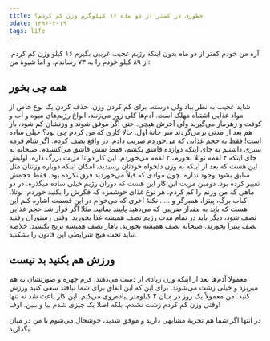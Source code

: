 ```yaml
---
title: چطوری در کمتر از دو ماه ۱۶ کیلوگرم وزن کم کردم؟
pdate: ۱۳۹۶-۴-۱۹
tags: life
---
```

آره من خودم کمتر از دو ماه بدون اینکه رژیم عجیب غریبی بگیرم ۱۶ کیلو وزن کم کردم. از ۸۹ کیلو خودم را به ۷۳ رساندم. و اما شیوهٔ من:
 
##  همه چی بخور 

شاید عجیب به نظر بیاد ولی درسته. برای کم کردن وزن، حذف کردن یک نوع خاص از مواد غذایی اشتباه مهلک است. آدم‌ها کلی زور می‌زنند، انواع رژیم‌های میوه و آب و کوفت و زهرمار می‌گیرند ولی آخرش هیچی. حتی اگر موفق شوند و وزنشان کم شود، باز هم بعد از مدتی برمی‌گردند سر خانهٔ اول. حالا کاری که من کردم چی بود؟ خیلی ساده است! فقط به حجم غذایی که می‌خوردم ضریب دادم. در واقع نصف کردم.
 اگر شام قرمه سبزی داشتیم به جای اینکه دوازده قاشق بکشم، فقط شش قاشق می‌کشیدم. صبحانه به جای‌ اینکه ۴ لقمه نوتلا بخورم، ۲ لقمه می‌خوردم.
 این کار دو تا مزیت بزرگ داره. اولیش این‌ هست که بعد از اینکه به وزن دلخواه خودتان رسیدید، امکان اینکه دوباره وزنتان مثل سابق بشود وجود نداره. چون موادی که قبلاً می‌خوردید فرق نکرده بود، فقط حجمش تغییر کرده بود. دومین مزیت این کار
 این هست که دوران رژیم خیلی ساده میگذره. در دو ماهی که من وزنم را کم کردم، هر نوع غذای خوشمزه که فکرش را بکنید خوردم. نوتلا، کباب برگ، پیتزا، همبرگر و ... .
 نکتهٔ آخری که می‌خوام در این قسمت اشاره کنم این هست که باید به مقدار ضریبی که می‌دهید پایبند بمانید. مثلا اگر قرار شد حجم غذایی نصف شود، دیگر باید در تمام مدت رژیم نصف همیشه غذا بخورید. وقتی رستوران رفتید نصف پیتزا بخورید. صبحانه نصف همیشه بخورید. ناهار نصف همیشه برنج بکشید. 
 خلاصه نباید تحت هیچ شرایطی این قانون را بشکنید.
 

## ورزش هم بکنید بد نیست 
 
 معمولا آدم‌ها بعد از اینکه وزن زیادی از دست می‌دهند، فرم چهره و صورتشان به هم میریزد و خیلی زشت می‌شوند.
 برای این که این اتفاق برای شما نیافتد سعی کنید ورزش کنید. من معمولاً یک روز در میان ۲ کیلومتر پیاده‌روی می‌کنم. این کار باعث شد نه تنها وقتی وزن کم کردم زشت نشدم، بلکه 
اصلا یک چیزی شدم بیا و ببین. اوف! 

در انتها اگر شما هم تجربهٔ مشابهی دارید و موفق شدید، خوشحال می‌شوم با من در میان بگذارید. 